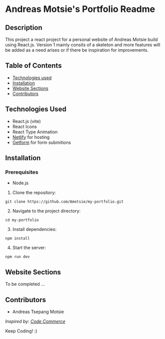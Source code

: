 # Andreas Motsie's Portfolio Readme

## Description
This project a react project for a personal website of Andreas Motsie build using React.js. Version 1 mainly consits of a skeleton and more features will be added as a need arises or if there be inspiration for improvements. 


## Table of Contents

- [Technologies used](#technologies-used)
- [Installation](#installation)
- [Website Sections](#section)
- [Contributors](#contributors)



## Technologies Used
- React.js (vite)
- React Icons
- React Type Animation
- [Netlify](https://app.netlify.com/) for hosting
- [Getform](https://getform.io/) for form submitions


## Installation

### Prerequisites
- Node.js

1. Clone the repository:

```
git clone https://github.com/Amotsie/my-portfolio.git
```

2. Navigate to the project directory:

```
cd my-portfolio
```

3. Install dependencies:

```
npm install
```

4. Start the server:

```
npm run dev
```

## Website Sections

To be completed ...


## Contributors
- Andreas Tsepang Motsie

*Inspired by: [Code Commerce](https://www.youtube.com/@codecommerce)*

Keep Coding! :)
